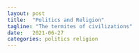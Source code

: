 ```yaml
---
layout: post
title:  "Politics and Religion"
tagline: "The termites of civilizations"
date:   2021-06-27
categories: politics religion
---
```




